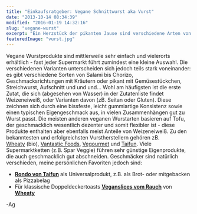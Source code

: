 ```yaml
---
title: "Einkaufsratgeber: Vegane Schnittwurst aka Vurst"
date: "2013-10-14 08:34:39"
modified: "2016-01-19 14:32:16"
slug: "vegane-wurst"
excerpt: "Ein Herzstück der pikanten Jause sind verschiedene Arten von Wurst - ja, auch für VeganerInnen. Wer jedoch denkt, dass Vurst gleich Vurst sei, liegt falsch."
featuredImage: "vurst.jpg"
---
```


Vegane Wurstprodukte sind mittlerweile sehr einfach und vielerorts erhältlich - fast jeder Supermarkt führt zumindest eine kleine Auswahl. Die verschiedenen Varianten unterscheiden sich jedoch teils stark voneinander: es gibt verschiedene Sorten von Salami bis Chorizo, Geschmacksrichtungen mit Kräutern oder pikant mit Gemüsestückchen, Streichwurst, Aufschnitt und und und... Wohl am häufigsten ist die erste Zutat, die sich (abgesehen von Wasser) in der Zutatenliste findet Weizeneiweiß, oder Varianten davon (zB. Seitan oder Gluten). Diese zeichnen sich durch eine bissfeste, leicht gummiartige Konsistenz sowie einen typischen Eigengeschmack aus, in vielen Zusammenhängen gut zu Wurst passt. Die meisten anderen veganen Wurstarten basieren auf Tofu, der geschmacklich wesentlich dezenter und somit flexibler ist - diese Produkte enthalten aber ebenfalls meist Anteile von Weizeneiweiß. Zu den bekanntesten und erfolgreichsten Vurstherstellern gehören zB. [Wheaty](http://www.wheaty.de/de/) (bio), [Vantastic Foods](http://vantastic-foods.com/de/), [Vegourmet](http://www.veganversand.at/) und [Taifun](http://www.taifun-tofu.de/). Viele Supermarktketten (z.B. Spar Veggie) führen sehr günstige Eigenprodukte, die auch geschmacklich gut abschneiden. Geschmäcker sind natürlich verschieden, meine persönlichen Favoriten jedoch sind:

*   **[Rondo von Taifun](http://www.taifun-tofu.de/de/produkte/taifun_tofu_produkte.php?NID1=3&NID2=6&NID3=0&ProdGr=6)** als Universalprodukt, z.B. als Brot- oder mitgebacken als Pizzabelag
*   Für klassische Doppeldeckertoasts **[Veganslices vom Rauch](http://www.wheaty.de/de/403227700003/veganslices-vom-rauch)** von **[Wheaty](http://www.wheaty.com/de/home/)** 

\-Ag